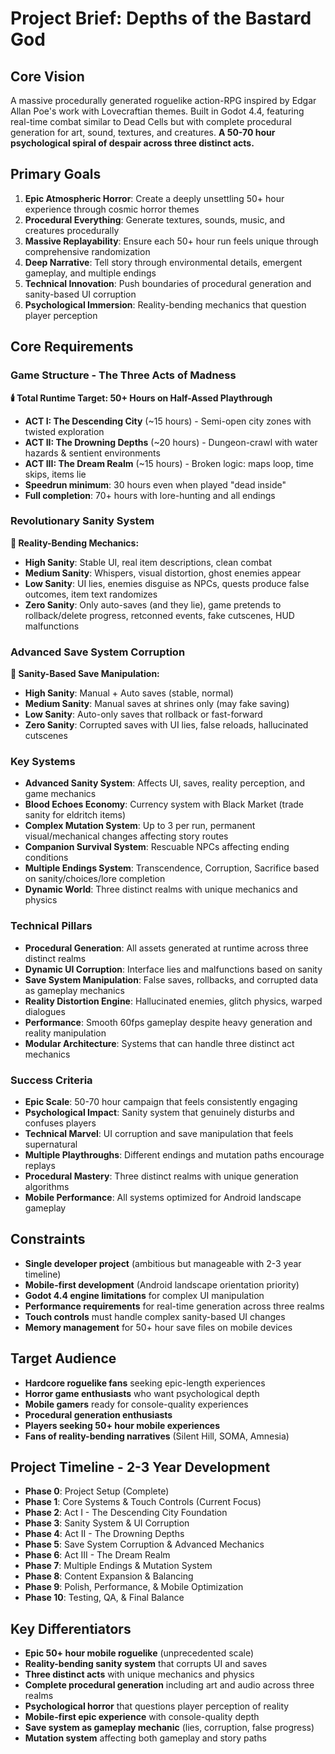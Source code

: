 # Project Brief: Depths of the Bastard God

## Core Vision
A massive procedurally generated roguelike action-RPG inspired by Edgar Allan Poe's work with Lovecraftian themes. Built in Godot 4.4, featuring real-time combat similar to Dead Cells but with complete procedural generation for art, sound, textures, and creatures. **A 50-70 hour psychological spiral of despair across three distinct acts.**

## Primary Goals
1. **Epic Atmospheric Horror**: Create a deeply unsettling 50+ hour experience through cosmic horror themes
2. **Procedural Everything**: Generate textures, sounds, music, and creatures procedurally
3. **Massive Replayability**: Ensure each 50+ hour run feels unique through comprehensive randomization
4. **Deep Narrative**: Tell story through environmental details, emergent gameplay, and multiple endings
5. **Technical Innovation**: Push boundaries of procedural generation and sanity-based UI corruption
6. **Psychological Immersion**: Reality-bending mechanics that question player perception

## Core Requirements

### Game Structure - The Three Acts of Madness
**🕯️ Total Runtime Target: 50+ Hours on Half-Assed Playthrough**
- **ACT I: The Descending City** (~15 hours) - Semi-open city zones with twisted exploration
- **ACT II: The Drowning Depths** (~20 hours) - Dungeon-crawl with water hazards & sentient environments  
- **ACT III: The Dream Realm** (~15 hours) - Broken logic: maps loop, time skips, items lie
- **Speedrun minimum**: 30 hours even when played "dead inside"
- **Full completion**: 70+ hours with lore-hunting and all endings

### Revolutionary Sanity System
**🧠 Reality-Bending Mechanics:**
- **High Sanity**: Stable UI, real item descriptions, clean combat
- **Medium Sanity**: Whispers, visual distortion, ghost enemies appear
- **Low Sanity**: UI lies, enemies disguise as NPCs, quests produce false outcomes, item text randomizes
- **Zero Sanity**: Only auto-saves (and they lie), game pretends to rollback/delete progress, retconned events, fake cutscenes, HUD malfunctions

### Advanced Save System Corruption
**💾 Sanity-Based Save Manipulation:**
- **High Sanity**: Manual + Auto saves (stable, normal)
- **Medium Sanity**: Manual saves at shrines only (may fake saving)
- **Low Sanity**: Auto-only saves that rollback or fast-forward
- **Zero Sanity**: Corrupted saves with UI lies, false reloads, hallucinated cutscenes

### Key Systems
- **Advanced Sanity System**: Affects UI, saves, reality perception, and game mechanics
- **Blood Echoes Economy**: Currency system with Black Market (trade sanity for eldritch items)
- **Complex Mutation System**: Up to 3 per run, permanent visual/mechanical changes affecting story routes
- **Companion Survival System**: Rescuable NPCs affecting ending conditions
- **Multiple Endings System**: Transcendence, Corruption, Sacrifice based on sanity/choices/lore completion
- **Dynamic World**: Three distinct realms with unique mechanics and physics

### Technical Pillars
- **Procedural Generation**: All assets generated at runtime across three distinct realms
- **Dynamic UI Corruption**: Interface lies and malfunctions based on sanity
- **Save System Manipulation**: False saves, rollbacks, and corrupted data as gameplay mechanics
- **Reality Distortion Engine**: Hallucinated enemies, glitch physics, warped dialogues
- **Performance**: Smooth 60fps gameplay despite heavy generation and reality manipulation
- **Modular Architecture**: Systems that can handle three distinct act mechanics

### Success Criteria
- **Epic Scale**: 50-70 hour campaign that feels consistently engaging
- **Psychological Impact**: Sanity system that genuinely disturbs and confuses players
- **Technical Marvel**: UI corruption and save manipulation that feels supernatural
- **Multiple Playthroughs**: Different endings and mutation paths encourage replays
- **Procedural Mastery**: Three distinct realms with unique generation algorithms
- **Mobile Performance**: All systems optimized for Android landscape gameplay

## Constraints
- **Single developer project** (ambitious but manageable with 2-3 year timeline)
- **Mobile-first development** (Android landscape orientation priority)
- **Godot 4.4 engine limitations** for complex UI manipulation
- **Performance requirements** for real-time generation across three realms
- **Touch controls** must handle complex sanity-based UI changes
- **Memory management** for 50+ hour save files on mobile devices

## Target Audience
- **Hardcore roguelike fans** seeking epic-length experiences
- **Horror game enthusiasts** who want psychological depth
- **Mobile gamers** ready for console-quality experiences
- **Procedural generation enthusiasts** 
- **Players seeking 50+ hour mobile experiences**
- **Fans of reality-bending narratives** (Silent Hill, SOMA, Amnesia)

## Project Timeline - **2-3 Year Development**
- **Phase 0**: Project Setup (Complete)
- **Phase 1**: Core Systems & Touch Controls (Current Focus)
- **Phase 2**: Act I - The Descending City Foundation
- **Phase 3**: Sanity System & UI Corruption
- **Phase 4**: Act II - The Drowning Depths
- **Phase 5**: Save System Corruption & Advanced Mechanics
- **Phase 6**: Act III - The Dream Realm
- **Phase 7**: Multiple Endings & Mutation System
- **Phase 8**: Content Expansion & Balancing
- **Phase 9**: Polish, Performance, & Mobile Optimization
- **Phase 10**: Testing, QA, & Final Balance

## Key Differentiators
- **Epic 50+ hour mobile roguelike** (unprecedented scale)
- **Reality-bending sanity system** that corrupts UI and saves
- **Three distinct acts** with unique mechanics and physics
- **Complete procedural generation** including art and audio across three realms
- **Psychological horror** that questions player perception of reality
- **Mobile-first epic experience** with console-quality depth
- **Save system as gameplay mechanic** (lies, corruption, false progress)
- **Mutation system** affecting both gameplay and story paths 